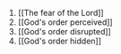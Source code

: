 1. [[The fear of the Lord]]
2. [[God's order perceived]]
3. [[God's order disrupted]]
4. [[God's order hidden]]